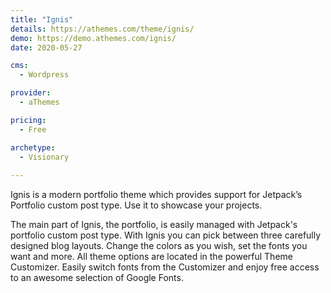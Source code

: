 ```yaml
---
title: "Ignis"
details: https://athemes.com/theme/ignis/
demo: https://demo.athemes.com/ignis/
date: 2020-05-27

cms: 
  - Wordpress

provider: 
  - aThemes

pricing:
  - Free

archetype:
  - Visionary
  
---
```


Ignis is a modern portfolio theme which provides support for Jetpack’s Portfolio custom post type. Use it to showcase your projects.

The main part of Ignis, the portfolio, is easily managed with Jetpack's portfolio custom post type. With Ignis you can pick between three carefully designed blog layouts. Change the colors as you wish, set the fonts you want and more. All theme options are located in the powerful Theme Customizer. Easily switch fonts from the Customizer and enjoy free access to an awesome selection of Google Fonts.